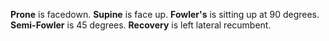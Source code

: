**Prone** is facedown.
**Supine** is face up.
**Fowler's** is sitting up at 90 degrees. **Semi-Fowler** is 45 degrees.
**Recovery** is left lateral recumbent.